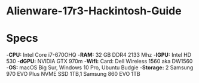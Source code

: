 # Alienware-17r3-Hackintosh-Guide

# Specs

-**CPU:** Intel Core i7-670OHQ
-**RAM:** 32 GB DDR4 2133 Mhz
-**IGPU:** Intel HD 530
-**dGPU:** NVIDIA GTX 970m
-**Wifi:** Card: Dell Wireless 1560 aka DW1560
-**OS:** macOS Big Sur, Windows 10 Pro, Ubuntu Budgie
-**Storage:** 2 Samsung 970 EVO Plus NVME SSD 1TB,1 Samsung 860 EVO 1TB
